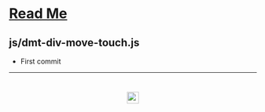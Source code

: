 
# [Read Me]( #README.md )


## js/dmt-div-move-touch.js

* First commit



***

# <center title="hello!" ><a href=javascript:window.scrollTo(0,0); style=text-decoration:none; > <img src="../../../assets/spider.ico" height=24 > </a></center>
